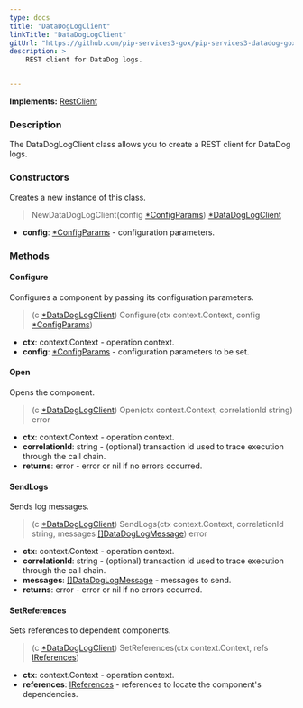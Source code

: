 ```yaml
---
type: docs
title: "DataDogLogClient"
linkTitle: "DataDogLogClient"
gitUrl: "https://github.com/pip-services3-gox/pip-services3-datadog-gox"
description: >
    REST client for DataDog logs.


---
```


**Implements:** [RestClient](../../../rpc/clients/rest_client)

### Description

The DataDogLogClient class allows you to create a REST client for DataDog logs. 



### Constructors

Creates a new instance of this class.

> NewDataDogLogClient(config [*ConfigParams](../../../commons/config/config_params)) [*DataDogLogClient]()

- **config**: [*ConfigParams](../../../commons/config/config_params) - configuration parameters.


### Methods

#### Configure
Configures a component by passing its configuration parameters.

> (c [*DataDogLogClient]()) Configure(ctx context.Context, config [*ConfigParams](../../../commons/config/config_params))

- **ctx**: context.Context - operation context.
- **config**: [*ConfigParams](../../../commons/config/config_params) - configuration parameters to be set.

#### Open
Opens the component.

> (c [*DataDogLogClient]()) Open(ctx context.Context, correlationId string) error

- **ctx**: context.Context - operation context.
- **correlationId**: string - (optional) transaction id used to trace execution through the call chain.
- **returns**: error - error or nil if no errors occurred.

#### SendLogs
Sends log messages.

> (c [*DataDogLogClient]()) SendLogs(ctx context.Context, correlationId string, messages [[]DataDogLogMessage](../datadog_log_message)) error

- **ctx**: context.Context - operation context.
- **correlationId**: string - (optional) transaction id used to trace execution through the call chain.
- **messages**: [[]DataDogLogMessage](../datadog_log_message) - messages to send.
- **returns**: error - error or nil if no errors occurred.

#### SetReferences
Sets references to dependent components.

> (c [*DataDogLogClient]()) SetReferences(ctx context.Context, refs [IReferences](../../../commons/refer/ireferences))

- **ctx**: context.Context - operation context.
- **references**: [IReferences](../../../commons/refer/ireferences) - references to locate the component's dependencies.
